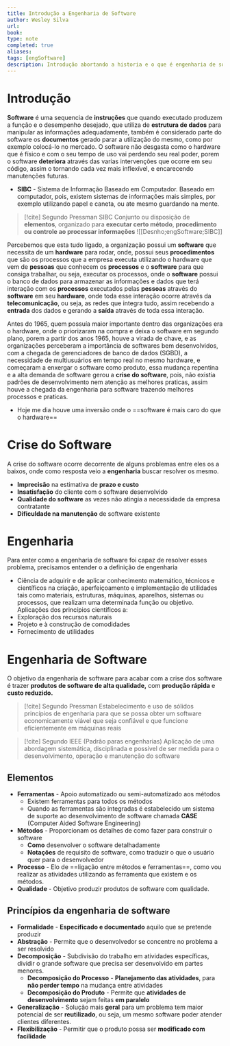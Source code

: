 ```yaml
---
title: Introdução a Engenharia de Software
author: Wesley Silva
url:
book:
type: note
completed: true
aliases:
tags: [engSoftware]
description: Introdução abortando a historia e o que é engenharia de software.
---
```

# Introdução
**Software** é uma sequencia de **instruções** que quando executado produzem a função e o desempenho desejado, que utiliza de **estrutura de dados** para manipular as informações adequadamente, também é considerado parte do software os **documentos** gerado parar a utilização do mesmo, como por exemplo colocá-lo no mercado.
O software não desgasta como o hardware que é físico e com o seu tempo de uso vai perdendo seu real poder, porem o software **deteriora**  através das varias intervenções que ocorre em seu código, assim o tornando cada vez mais inflexível, e encarecendo manutenções futuras. 
- **SIBC** - Sistema de Informação Baseado em Computador.
Baseado em computador, pois, existem sistemas de informações mais simples, por exemplo utilizando papel e caneta, ou ate mesmo guardando na mente.
>[!cite] Segundo Pressman SIBC
Conjunto ou disposição de **elementos**, organizado para **executar certo método**, **procedimento ou controle ao processar informações**
![[Desnho;engSoftware;SIBC]]

Percebemos que esta tudo ligado, a organização possui um **software** que necessita de um **hardware** para rodar, onde, possui seus **procedimentos** que são os processos que a empresa executa utilizando o hardware que vem de **pessoas** que conhecem os **processos** e o **software** para que consiga trabalhar, ou seja, executar os processos, onde o **software** possui o banco de dados para armazenar as informações e dados que terá interação com os **processos** executados pelas **pessoas** através do **software** em seu **hardware**, onde toda esse interação ocorre através da **telecomunicação**, ou seja, as redes que integra tudo, assim recebendo a **entrada** dos dados e gerando a **saída** através de toda essa interação.

Antes do 1965, quem possuía maior importante dentro das organizações era o hardware, onde o priorizaram na compra e deixa o software em segundo plano, porem a partir dos anos 1965, houve a virada de chave, e as organizações perceberam a importância de softwares bem desenvolvidos, com a chegada de gerenciadores de banco de dados (SGBD), a necessidade de multiusuários em tempo real no mesmo hardware, e começaram a enxergar o software como produto, essa mudança repentina e a alta demanda de software gerou a **crise do software**, pois, não existia padrões de desenvolvimento nem atenção as melhores praticas, assim houve a chegada da engenharia para software trazendo melhores processos e praticas.
- Hoje me dia houve uma inversão onde o ==software é mais caro do que o hardware==
# Crise do Software
A crise do software ocorre decorrente de alguns problemas entre eles os a baixos, onde como resposta veio a **engenharia** buscar resolver os mesmo.
- **Imprecisão** na estimativa de **prazo e custo**
- **Insatisfação** do cliente com o software desenvolvido
- **Qualidade do software** as vezes não atingia a necessidade da empresa contratante
- **Dificuldade na manutenção** de software existente
# Engenharia
Para enter como a engenharia de software foi capaz de resolver esses problema, precisamos entender o a definição de engenharia
- Ciência de adquirir e de aplicar conhecimento matemático, técnicos e científicos na criação, aperfeiçoamento e implementação de utilidades tais como materiais, estruturas, máquinas, aparelhos, sistemas ou processos, que realizam uma determinada função ou objetivo.
Aplicações dos princípios científicos a:
- Exploração dos recursos naturais
- Projeto e à construção de comodidades
- Fornecimento de utilidades
# Engenharia de Software
O objetivo da engenharia de software para acabar com a crise dos software é trazer **produtos de software de alta qualidade,** com **produção rápida** e **custo reduzido.**
>[!cite] Segundo Pressman
>Estabelecimento e uso de sólidos princípios de engenharia para que se possa obter um software economicamente viável que seja confiável e que funcione eficientemente em máquinas reais

>[!cite] Segundo IEEE (Padrão paras engenharias)
>Aplicação de uma abordagem sistemática, disciplinada e possível de ser medida para o desenvolvimento, operação e manutenção do software

## Elementos
- **Ferramentas** - Apoio automatizado ou semi-automatizado aos métodos
	- Existem ferramentas para todos os métodos
	- Quando as ferramentas são integradas é estabelecido um sistema de suporte ao desenvolvimento de software chamada **CASE** (Computer Aided Software Engineering)
- **Métodos** - Proporcionam os detalhes de como fazer para construir o software
	- **Como** desenvolver o software detalhadamente
	- **Notações** de requisito de software, como traduzir o que o usuário quer para o desenvolvedor
- **Processo** - Elo de ==ligação entre métodos e ferramentas==, como vou realizar as atividades utilizando as ferramenta que existem e os métodos.
- **Qualidade** - Objetivo produzir produtos de software com qualidade.
## Princípios da engenharia de software
- **Formalidade** - **Especificado e documentado** aquilo que se pretende produzir
- **Abstração** - Permite que o desenvolvedor se concentre no problema a ser resolvido
- **Decomposição** - Subdivisão do trabalho em atividades específicas, dividir o grande software que precisa ser desenvolvido em partes menores.
	- **Decomposição do Processo** - **Planejamento das atividades**, para **não perder tempo** na mudança entre atividades
	- **Decomposição do Produto** - Permite que **atividades de desenvolvimento** sejam feitas **em paralelo**
- **Generalização** - Solução mais **geral** para um problema tem maior potencial de ser **reutilizado**, ou seja, um mesmo software poder atender clientes diferentes.
- **Flexibilização** - Permitir que o produto possa ser **modificado com facilidade**